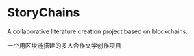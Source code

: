 # StoryChains
A collaborative literature creation project based on blockchains.

一个用区块链搭建的多人合作文学创作项目
